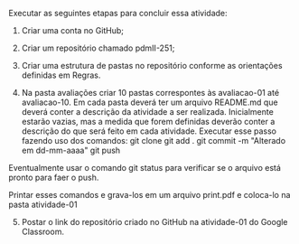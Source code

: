 Executar as seguintes etapas para concluir essa atividade:
1) Criar uma conta no GitHub;

2) Criar um repositório chamado pdmII-251;

3) Criar uma estrutura de pastas no repositório conforme as orientações definidas em Regras.

4) Na pasta avaliações criar 10 pastas correspontes às avaliacao-01 até avaliacao-10. Em cada pasta deverá ter um arquivo README.md que deverá conter a descrição da atividade a ser realizada. Inicialmente estarão vazias, mas a medida que forem definidas deverão conter a descrição do que será feito em cada atividade.
Executar esse passo fazendo uso dos comandos:
git clone
git add .
git commit -m "Alterado em dd-mm-aaaa" 
git push

Eventualmente usar o comando git status para verificar se o arquivo está pronto para faer o push.

Printar esses comandos e grava-los em um arquivo print.pdf e coloca-lo na pasta atividade-01 

5) Postar o link do repositório criado no GitHub na atividade-01 do Google Classroom.